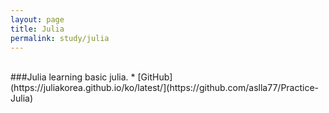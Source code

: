 ```yaml
---
layout: page
title: Julia
permalink: study/julia
---
```

</br>
###Julia
learning basic julia. 
* [GitHub](https://juliakorea.github.io/ko/latest/](https://github.com/aslla77/Practice-Julia)
</br>
